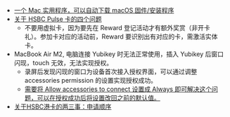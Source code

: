 - [一个 Mac 实用程序，可以自动下载 macOS 固件/安装程序](https://github.com/ninxsoft/Mist)
- [关于 HSBC Pulse 卡的四个问题](https://www.flyert.com/t-4500849-1-1.html)
	- 不要用虚拟卡，因为要先在 Reward 登记活动才有额外奖赏（非开卡礼）。参加卡对应的活动前，Reward 要识别出有对应的卡，需激活实体卡。
- MacBook Air M2, 电脑连接 Yubikey 时无法正常使用，插入 Yubikey 后窗口闪现，touch 无效，无法实现授权。
	- 录屏后发现闪现的窗口为设备首次接入授权界面，可以通过调整 accessories permission 的设置实现授权成功。
	- [需要将 Allow accessories to connect 设置成 Always 即可解决这个问题，可以在授权成功后将设置改回之前的默认值。](https://support.apple.com/en-hk/guide/mac-help/mchlf779ae93/mac)
- [关于HSBC港卡的两三事：申请顺序](https://post.smzdm.com/p/arq2z49g/#:~:text=%E8%84%B8%E5%90%A7%E5%A4%A7%E6%A6%82-,%E7%94%B3%E8%AF%B7%E9%A1%BA%E5%BA%8F,-%E4%B8%AA%E4%BA%BA%E7%BB%99%E7%9A%84)